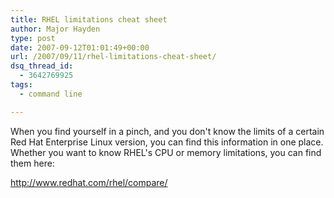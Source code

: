 ```yaml
---
title: RHEL limitations cheat sheet
author: Major Hayden
type: post
date: 2007-09-12T01:01:49+00:00
url: /2007/09/11/rhel-limitations-cheat-sheet/
dsq_thread_id:
  - 3642769925
tags:
  - command line

---
```

When you find yourself in a pinch, and you don't know the limits of a certain Red Hat Enterprise Linux version, you can find this information in one place. Whether you want to know RHEL's CPU or memory limitations, you can find them here:

<http://www.redhat.com/rhel/compare/>
